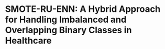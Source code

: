 # SMOTE-RU-ENN: A Hybrid Approach for Handling Imbalanced and Overlapping Binary Classes in Healthcare

